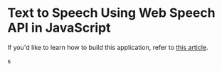 # Text to Speech Using Web Speech API in JavaScript

If you'd like to learn how to build this application, refer to [this article](https://zolomohan.hashnode.dev/text-to-speech-using-the-web-speech-api-in-javascript).



s



